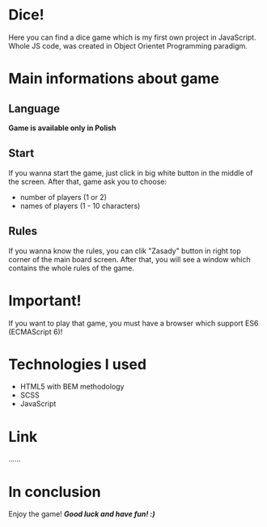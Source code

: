 # Dice!

Here you can find a dice game which is my first own project in JavaScript. Whole JS code, was created in Object Orientet Programming paradigm. 

# Main informations about game

## Language

**Game is available only in Polish**

## Start
If you wanna start the game, just click in big white button in the middle of the screen. After that, game ask you to choose:
- number of players (1 or 2)
- names of players (1 - 10 characters)

## Rules
If you wanna know the rules, you can clik "Zasady" button in right top corner of the main board screen. After that, you will see a window which contains the whole rules of the game.

# Important! 

If you want to play that game, you must have a browser which support ES6 (ECMAScript 6)!

# Technologies I used 

- HTML5 with BEM methodology
- SCSS
- JavaScript

# Link
...... 

# In conclusion

Enjoy the game! 
***Good luck and have fun! :)***